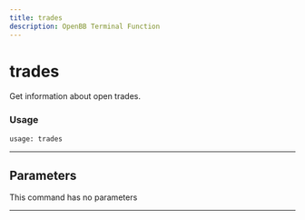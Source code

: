 ```yaml
---
title: trades
description: OpenBB Terminal Function
---
```


# trades

Get information about open trades.

### Usage 
```python
usage: trades
```

---
## Parameters

This command has no parameters


---
